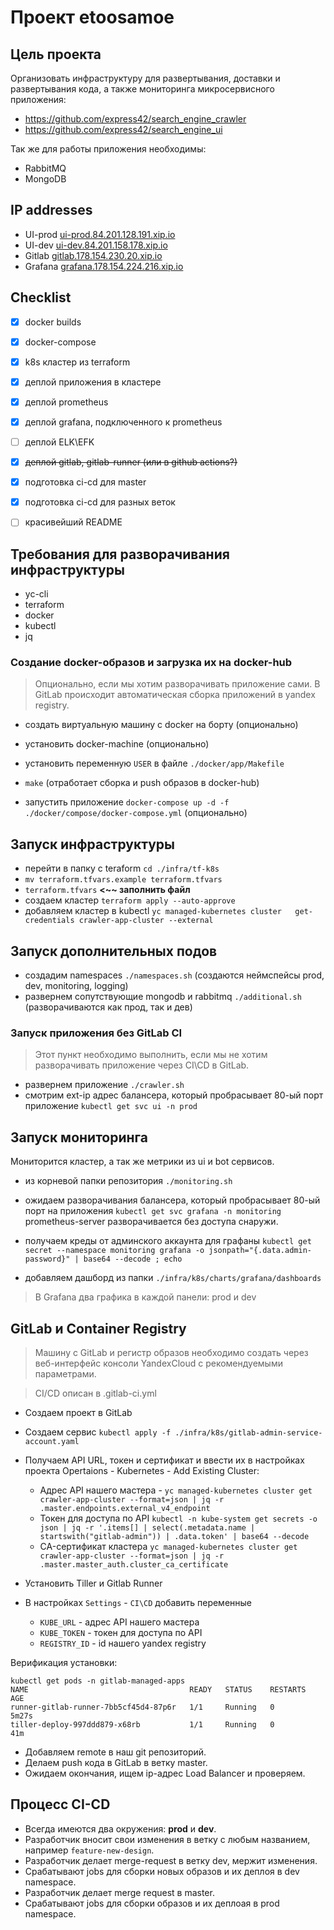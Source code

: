 # Проект etoosamoe

## Цель проекта

Организовать инфраструктуру для развертывания, доставки и развертывания кода, а также мониторинга микросервисного приложения:  
 - https://github.com/express42/search_engine_crawler
 - https://github.com/express42/search_engine_ui

Так же для работы приложения необходимы:  
- RabbitMQ
- MongoDB

## IP addresses

 - UI-prod [ui-prod.84.201.128.191.xip.io](http://ui-prod.84.201.128.191.xip.io/)
 - UI-dev [ui-dev.84.201.158.178.xip.io](http://ui-dev.84.201.158.178.xip.io/)
 - Gitlab [gitlab.178.154.230.20.xip.io](http://gitlab.178.154.230.20.xip.io)
 - Grafana [grafana.178.154.224.216.xip.io](http://grafana.178.154.224.216.xip.io)

## Checklist

 - [x] docker builds  
 - [x] docker-compose  
 - [x] k8s кластер из terraform  
 - [x] деплой приложения в кластере    
 - [x] деплой prometheus
 - [x] деплой grafana, подключенного к prometheus
 - [ ] деплой ELK\EFK  
 - [x] ~~деплой gitlab, gitlab-runner  (или в github actions?)~~
 - [x] подготовка ci-cd для master
 - [x] подготовка ci-cd для разных веток  
 - [ ] красивейший README  


## Требования для разворачивания инфраструктуры
 
 - yc-cli
 - terraform
 - docker
 - kubectl
 - jq

### Создание docker-образов и загрузка их на docker-hub

> Опционально, если мы хотим разворачивать приложение сами. В GitLab происходит автоматическая сборка приложений в yandex registry.

 - создать виртуальную машину с docker на борту (опционально)
 - установить docker-machine (опционально)
 - установить переменную ``USER`` в файле ``./docker/app/Makefile``
 - ``make`` (отработает сборка и push образов в docker-hub)
 
 - запустить приложение ``docker-compose up -d -f ./docker/compose/docker-compose.yml``  (опционально)


## Запуск инфраструктуры

 - перейти в папку с teraform ``cd ./infra/tf-k8s``  
 - ``mv terraform.tfvars.example terraform.tfvars``  
 - ``terraform.tfvars`` **<~~ заполнить файл**  
 - создаем кластер ``terraform apply --auto-approve``  
 - добавляем кластер в kubectl ``yc managed-kubernetes cluster   get-credentials crawler-app-cluster --external``  
  
## Запуск дополнительных подов 

 - создадим namespaces ``./namespaces.sh``  (создаются неймспейсы prod, dev, monitoring, logging)
 - развернем сопутствующие mongodb и rabbitmq ``./additional.sh``  (разворачиваются как прод, так и дев)

### Запуск приложения без GitLab CI

> Этот пункт необходимо выполнить, если мы не хотим разворачивать приложение через CI\CD в GitLab.  
 - развернем приложение ``./crawler.sh``
 - смотрим ext-ip адрес балансера, который пробрасывает 80-ый порт приложение ``kubectl get svc ui -n prod``  

## Запуск мониторинга

Мониторится кластер, а так же метрики из ui и bot сервисов.  

 - из корневой папки репозитория ``./monitoring.sh``  
 - ожидаем разворачивания балансера, который пробрасывает 80-ый порт на приложения ``kubectl get svc grafana -n monitoring``  
  prometheus-server разворачивается без доступа снаружи.

  - получаем креды от админского аккаунта для графаны ``kubectl get secret --namespace monitoring grafana -o jsonpath="{.data.admin-password}" | base64 --decode ; echo``
  - добавляем дашборд из папки ``./infra/k8s/charts/grafana/dashboards``

> В Grafana два графика в каждой панели: prod и dev

## GitLab и Container Registry

> Машину с GitLab и регистр образов необходимо создать через веб-интерфейс консоли YandexCloud с рекомендуемыми параметрами. 

> CI/CD описан в .gitlab-ci.yml
 - Создаем проект в GitLab
 - Создаем сервис ``kubectl apply -f ./infra/k8s/gitlab-admin-service-account.yaml``
 - Получаем API URL, токен и сертификат и ввести их в настройках проекта Opertaions - Kubernetes - Add Existing Cluster:  
   - Адрес API нашего мастера - ``yc managed-kubernetes cluster get crawler-app-cluster --format=json | jq -r .master.endpoints.external_v4_endpoint``  
   - Токен для доступа по API ``kubectl -n kube-system get secrets -o json | jq -r '.items[] | select(.metadata.name | startswith("gitlab-admin")) | .data.token' | base64 --decode``  
   - CA-сертификат кластера ``yc managed-kubernetes cluster get crawler-app-cluster --format=json | jq -r .master.master_auth.cluster_ca_certificate``  

 - Установить Tiller и Gitlab Runner 
 - В настройках ``Settings`` - ``CI\CD`` добавить переменные
   - ``KUBE_URL`` - адрес API нашего мастера
   - ``KUBE_TOKEN`` - токен для доступа по API
   - ``REGISTRY_ID`` - id нашего yandex registry
  
  Верификация установки:
  ```
  kubectl get pods -n gitlab-managed-apps
NAME                                    READY   STATUS    RESTARTS   AGE
runner-gitlab-runner-7bb5cf45d4-87p6r   1/1     Running   0          5m27s
tiller-deploy-997ddd879-x68rb           1/1     Running   0          41m
```
 - Добавляем remote в наш git репозиторий.
 - Делаем push кода в GitLab в ветку master.
 - Ожидаем окончания, ищем ip-адрес Load Balancer и проверяем.


## Процесс CI-CD

 - Всегда имеются два окружения: **prod** и **dev**.
 - Разработчик вносит свои изменения в ветку с любым названием, например ``feature-new-design``.
 - Разработчик делает merge-request в ветку dev, мержит изменения.
 - Срабатывают jobs для сборки новых образов и их деплоя в dev namespace. 
 - Разработчик делает merge request в master.
 - Срабатывают jobs для сборки образов и их деплоая в prod namespace.